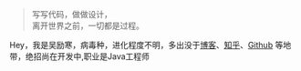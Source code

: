 > 写写代码，做做设计，  
> 离开世界之前，一切都是过程。

Hey，我是吴励寒，病毒种，进化程度不明，多出没于[博客](https://blog.wulihan.cn)、[知乎](https://www.zhihu.com/people/Wynn/pins/posts)、[Github](http://github.com/wuliHanHan) 等地带，绝招尚在开发中,职业是Java工程师

